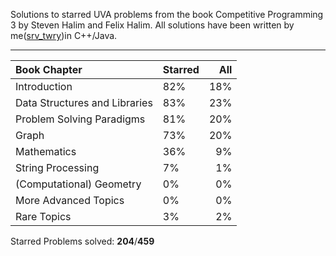 Solutions to starred UVA problems from the book Competitive Programming 3 by Steven Halim and Felix Halim.
All solutions have been written by me([srv_twry](http://uhunt.felix-halim.net/id/858493))in C++/Java.

___
|Book Chapter|Starred|All|
|:-|--|-:|
|Introduction|82%|18%|
|Data Structures and Libraries|83%|23%|
|Problem Solving Paradigms|81%|20%|
|Graph|73%|20%|
|Mathematics|36%|9%|
|String Processing|7%|1%|
|(Computational) Geometry|0%|0%|
|More Advanced Topics|0%|0%|
|Rare Topics|3%|2%|

Starred Problems solved: **204**/**459**